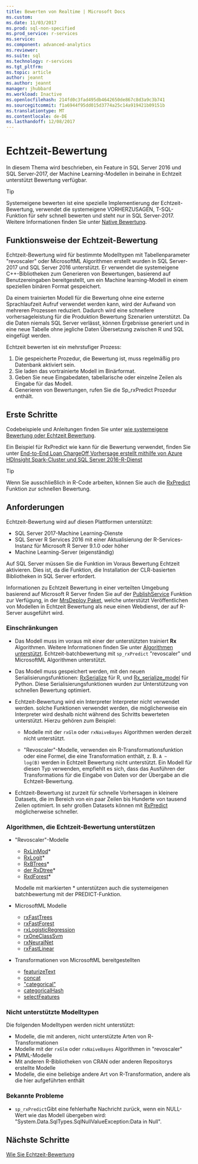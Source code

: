 ```yaml
---
title: Bewerten von Realtime | Microsoft Docs
ms.custom: 
ms.date: 11/03/2017
ms.prod: sql-non-specified
ms.prod_service: r-services
ms.service: 
ms.component: advanced-analytics
ms.reviewer: 
ms.suite: sql
ms.technology: r-services
ms.tgt_pltfrm: 
ms.topic: article
author: jeannt
ms.author: jeannt
manager: jhubbard
ms.workload: Inactive
ms.openlocfilehash: 214fd0c3fad495db4642650de867c8d3a9c3b741
ms.sourcegitcommit: f1a6944f95dd015d3774a25c14a919421b09151b
ms.translationtype: MT
ms.contentlocale: de-DE
ms.lasthandoff: 12/08/2017
---
```

# <a name="realtime-scoring"></a>Echtzeit-Bewertung

In diesem Thema wird beschrieben, ein Feature in SQL Server 2016 und SQL Server-2017, der Machine Learning-Modellen in beinahe in Echtzeit unterstützt Bewertung verfügbar.

> [!TIP]
> Systemeigene bewerten ist eine spezielle Implementierung der Echtzeit-Bewertung, verwendet die systemeigene VORHERZUSAGEN, T-SQL-Funktion für sehr schnell bewerten und steht nur in SQL Server-2017. Weitere Informationen finden Sie unter [Native Bewertung](sql-native-scoring.md).

## <a name="how-realtime-scoring-works"></a>Funktionsweise der Echtzeit-Bewertung

Echtzeit-Bewertung wird für bestimmte Modelltypen mit Tabellenparameter "revoscaler" oder MicrosoftML Algorithmen erstellt wurden in SQL Server-2017 und SQL Server 2016 unterstützt. Er verwendet die systemeigene C++-Bibliotheken zum Generieren von Bewertungen, basierend auf Benutzereingaben bereitgestellt, um ein Machine learning-Modell in einem speziellen binären Format gespeichert.

Da einem trainierten Modell für die Bewertung ohne eine externe Sprachlaufzeit Aufruf verwendet werden kann, wird der Aufwand von mehreren Prozessen reduziert. Dadurch wird eine schnellere vorhersageleistung für die Produktion Bewertung Szenarien unterstützt. Da die Daten niemals SQL Server verlässt, können Ergebnisse generiert und in eine neue Tabelle ohne jegliche Daten Übersetzung zwischen R und SQL eingefügt werden.

Echtzeit bewerten ist ein mehrstufiger Prozess:

1. Die gespeicherte Prozedur, die Bewertung ist, muss regelmäßig pro Datenbank aktiviert sein.
2. Sie laden das vortrainierte Modell im Binärformat.
3. Geben Sie neue Eingabedaten, tabellarische oder einzelne Zeilen als Eingabe für das Modell.
4. Generieren von Bewertungen, rufen Sie die Sp_rxPredict Prozedur enthält.

## <a name="get-started"></a>Erste Schritte

Codebeispiele und Anleitungen finden Sie unter [wie systemeigene Bewertung oder Echtzeit Bewertung](r/how-to-do-realtime-scoring.md).

Ein Beispiel für RxPredict wie kann für die Bewertung verwendet, finden Sie unter [End-to-End Loan ChargeOff Vorhersage erstellt mithilfe von Azure HDInsight Spark-Cluster und SQL Server 2016-R-Dienst](https://blogs.msdn.microsoft.com/rserver/2017/06/29/end-to-end-loan-chargeoff-prediction-built-using-azure-hdinsight-spark-clusters-and-sql-server-2016-r-service/)

> [!TIP]
> Wenn Sie ausschließlich in R-Code arbeiten, können Sie auch die [RxPredict](https://docs.microsoft.com/r-server/r-reference/revoscaler/rxpredict) Funktion zur schnellen Bewertung.

## <a name="requirements"></a>Anforderungen

Echtzeit-Bewertung wird auf diesen Plattformen unterstützt:

+ SQL Server 2017-Machine Learning-Dienste
+ SQL Server R Services 2016 mit einer Aktualisierung der R-Services-Instanz für Microsoft R Server 9.1.0 oder höher
+ Machine Learning-Server (eigenständig)

Auf SQL Server müssen Sie die Funktion im Voraus Bewertung Echtzeit aktivieren. Dies ist, da die Funktion, die Installation der CLR-basierten Bibliotheken in SQL Server erfordert.

Informationen zu Echtzeit Bewertung in einer verteilten Umgebung basierend auf Microsoft R Server finden Sie auf der [PublishService](https://docs.microsoft.com/machine-learning-server/r-reference/mrsdeploy/publishservice) Funktion zur Verfügung, in der [MrsDeploy Paket](https://docs.microsoft.com/machine-learning-server/r-reference/mrsdeploy/mrsdeploy-package), welche unterstützt Veröffentlichen von Modellen in Echtzeit Bewertung als neue einen Webdienst, der auf R-Server ausgeführt wird.

### <a name="restrictions"></a>Einschränkungen

+ Das Modell muss im voraus mit einer der unterstützten trainiert **Rx** Algorithmen. Weitere Informationen finden Sie unter [Algorithmen unterstützt](#bkmk_rt_supported_algos). Echtzeit-batchbewertung mit `sp_rxPredict` "revoscaler" und MicrosoftML Algorithmen unterstützt.

+ Das Modell muss gespeichert werden, mit den neuen Serialisierungsfunktionen: [RxSerialize](https://docs.microsoft.com/machine-learning-server/r-reference/revoscaler/rxserializemodel) für R, und [Rx_serialize_model](https://docs.microsoft.com/machine-learning-server/python-reference/revoscalepy/rx-serialize-model) für Python. Diese Serialisierungsfunktionen wurden zur Unterstützung von schnellen Bewertung optimiert.

+ Echtzeit-Bewertung wird ein Interpreter Interpreter nicht verwendet werden. solche Funktionen verwendet werden, die möglicherweise ein Interpreter wird deshalb nicht während des Schritts bewerteten unterstützt.  Hierzu gehören zum Beispiel:

  + Modelle mit der `rxGlm` oder `rxNaiveBayes` Algorithmen werden derzeit nicht unterstützt.

  + "Revoscaler"-Modelle, verwenden ein R-Transformationsfunktion oder eine Formel, die eine Transformation enthält, z. B. <code>A ~ log(B)</code> werden in Echtzeit Bewertung nicht unterstützt. Ein Modell für diesen Typ verwenden, empfiehlt es sich, dass das Ausführen der Transformations für die Eingabe von Daten vor der Übergabe an die Echtzeit-Bewertung.

+ Echtzeit-Bewertung ist zurzeit für schnelle Vorhersagen in kleinere Datasets, die im Bereich von ein paar Zeilen bis Hunderte von tausend Zeilen optimiert. In sehr großen Datasets können mit [RxPredict](https://docs.microsoft.com/machine-learning-server/r-reference/revoscaler/rxpredict) möglicherweise schneller.

### <a name="a-namebkmkrtsupportedalgosalgorithms-that-support-realtime-scoring"></a><a name="bkmk_rt_supported_algos">Algorithmen, die Echtzeit-Bewertung unterstützen

+ "Revoscaler"-Modelle

  + [RxLinMod](https://docs.microsoft.com/machine-learning-server/r-reference/revoscaler/rxlinmod)\*
  + [RxLogit](https://docs.microsoft.com/machine-learning-server/r-reference/revoscaler/rxlogit)\*
  + [RxBTrees](https://docs.microsoft.com/machine-learning-server/r-reference/revoscaler/rxbtrees)\*
  + [der RxDtree](https://docs.microsoft.com/machine-learning-server/r-reference/revoscaler/rxdtree)\*
  + [RxdForest](https://docs.microsoft.com/machine-learning-server/r-reference/revoscaler/rxdforest)\*
  
  Modelle mit markierten \* unterstützen auch die systemeigenen batchbewertung mit der PREDICT-Funktion.

+ MicrosoftML Modelle

  + [rxFastTrees](https://docs.microsoft.com/machine-learning-server/r-reference/microsoftml/rxfasttrees)
  + [rxFastForest](https://docs.microsoft.com/machine-learning-server/r-reference/microsoftml/rxfastforest)
  + [rxLogisticRegression](https://docs.microsoft.com/machine-learning-server/r-reference/microsoftml/rxlogisticregression)
  + [rxOneClassSvm](https://docs.microsoft.com/machine-learning-server/r-reference/microsoftml/rxoneclasssvm)
  + [rxNeuralNet](https://docs.microsoft.com/machine-learning-server/r-reference/microsoftml/rxneuralnet)
  + [rxFastLinear](https://docs.microsoft.com/machine-learning-server/r-reference/microsoftml/rxfastlinear)

+ Transformationen von MicrosoftML bereitgestellten

  + [featurizeText](https://docs.microsoft.com/machine-learning-server/r-reference/microsoftml/rxfasttrees)
  + [concat](https://docs.microsoft.com/machine-learning-server/r-reference/microsoftml/concat)
  + ["categorical"](https://docs.microsoft.com/machine-learning-server/r-reference/microsoftml/categorical)
  + [categoricalHash](https://docs.microsoft.com/machine-learning-server/r-reference/microsoftml/categoricalHash)
  + [selectFeatures](https://docs.microsoft.com/machine-learning-server/r-reference/microsoftml/selectFeatures)

### <a name="unsupported-model-types"></a>Nicht unterstützte Modelltypen

Die folgenden Modelltypen werden nicht unterstützt:

+ Modelle, die mit anderen, nicht unterstützte Arten von R-Transformationen
+ Modelle mit der `rxGlm` oder `rxNaiveBayes` Algorithmen in "revoscaler"
+ PMML-Modelle
+ Mit anderen R-Bibliotheken von CRAN oder anderen Repositorys erstellte Modelle
+ Modelle, die eine beliebige andere Art von R-Transformation, andere als die hier aufgeführten enthält

### <a name="known-issues"></a>Bekannte Probleme

+ `sp_rxPredict`Gibt eine fehlerhafte Nachricht zurück, wenn ein NULL-Wert wie das Modell übergeben wird: "System.Data.SqlTypes.SqlNullValueException:Data in Null".

## <a name="next-steps"></a>Nächste Schritte

[Wie Sie Echtzeit-Bewertung](r/how-to-do-realtime-scoring.md)

